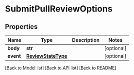 # SubmitPullReviewOptions

## Properties
Name | Type | Description | Notes
------------ | ------------- | ------------- | -------------
**body** | **str** |  | [optional] 
**event** | [**ReviewStateType**](ReviewStateType.md) |  | [optional] 

[[Back to Model list]](../README.md#documentation-for-models) [[Back to API list]](../README.md#documentation-for-api-endpoints) [[Back to README]](../README.md)


